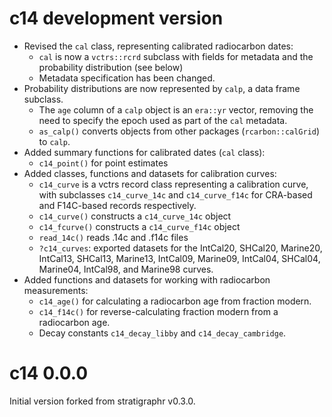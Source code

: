 # c14 development version

* Revised the `cal` class, representing calibrated radiocarbon dates:
  * `cal` is now a `vctrs::rcrd` subclass with fields for metadata and the probability distribution (see below)
  * Metadata specification has been changed.
* Probability distributions are now represented by `calp`, a data frame subclass.
  * The `age` column of a `calp` object is an `era::yr` vector, removing the need to specify the epoch used as part of the `cal` metadata.
  * `as_calp()` converts objects from other packages (`rcarbon::calGrid`) to `calp`.
* Added summary functions for calibrated dates (`cal` class):
  * `c14_point()` for point estimates
* Added classes, functions and datasets for calibration curves:
  * `c14_curve` is a vctrs record class representing a calibration curve, with
    subclasses `c14_curve_14c` and `c14_curve_f14c` for CRA-based and F14C-based
    records respectively.
  * `c14_curve()` constructs a `c14_curve_14c` object
  * `c14_fcurve()` constructs a `c14_curve_f14c` object
  * `read_14c()` reads .14c and .f14c files
  * `?c14_curves`: exported datasets for the IntCal20, SHCal20, Marine20,
    IntCal13, SHCal13, Marine13, IntCal09, Marine09, IntCal04, SHCal04, 
    Marine04, IntCal98, and Marine98 curves.
* Added functions and datasets for working with radiocarbon measurements:
  * `c14_age()` for calculating a radiocarbon age from fraction modern.
  * `c14_f14c()` for reverse-calculating fraction modern from a radiocarbon age.
  * Decay constants `c14_decay_libby` and `c14_decay_cambridge`.

# c14 0.0.0

Initial version forked from stratigraphr v0.3.0.